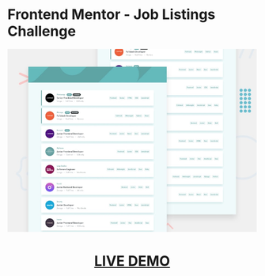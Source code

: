 # Frontend Mentor - Job Listings Challenge

![Design preview for the Job Listings coding challenge](./public/design/desktop-preview.jpg)

[<h1 align="center">**LIVE DEMO**</h1>](https://job-listing-fv.netlify.app/)

